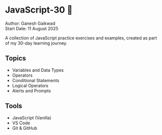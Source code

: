 # JavaScript-30 🚀

Author: Ganesh Gaikwad  
Start Date: 11 August 2025  

 
A collection of JavaScript practice exercises and examples, created as part of my 30-day learning journey.

## Topics
- Variables and Data Types
- Operators
- Conditional Statements
- Logical Operators
- Alerts and Prompts

## Tools
- JavaScript (Vanilla)
- VS Code
- Git & GitHub

